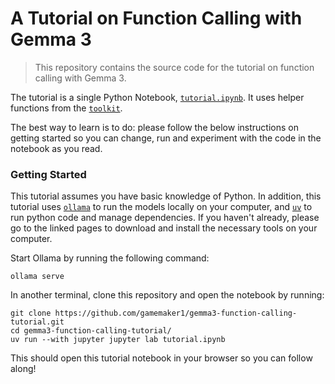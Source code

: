# A Tutorial on Function Calling with Gemma 3

> This repository contains the source code for the tutorial on function calling with Gemma 3.

The tutorial is a single Python Notebook, [`tutorial.ipynb`](tutorial.ipynb). It uses helper functions from the [`toolkit`](toolkit/).

The best way to learn is to do: please follow the below instructions on getting started so you can change, run and experiment with the code in the notebook as you read.

### Getting Started

This tutorial assumes you have basic knowledge of Python. In addition, this tutorial uses [`ollama`](https://ollama.com) to run the models locally on your computer, and [`uv`](https://docs.astral.sh/uv/getting-started/) to run python code and manage dependencies. If you haven't already, please go to the linked pages to download and install the necessary tools on your computer.

Start Ollama by running the following command:

```
ollama serve
```

In another terminal, clone this repository and open the notebook by running:

```
git clone https://github.com/gamemaker1/gemma3-function-calling-tutorial.git
cd gemma3-function-calling-tutorial/
uv run --with jupyter jupyter lab tutorial.ipynb
```

This should open this tutorial notebook in your browser so you can follow along!
